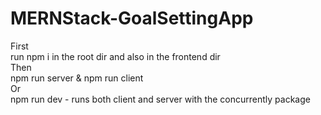 # MERNStack-GoalSettingApp
<p> First <br>
run npm i in the root dir and also in the frontend dir<br>
Then <br> 
npm run server & npm run client <br>
Or <br> 
npm run dev - runs both client and server with  the concurrently package <p>

